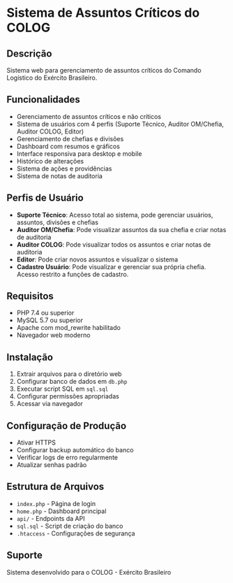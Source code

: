 # Sistema de Assuntos Críticos do COLOG

## Descrição
Sistema web para gerenciamento de assuntos críticos do Comando Logístico do Exército Brasileiro.

## Funcionalidades
- Gerenciamento de assuntos críticos e não críticos
- Sistema de usuários com 4 perfis (Suporte Técnico, Auditor OM/Chefia, Auditor COLOG, Editor)
- Gerenciamento de chefias e divisões
- Dashboard com resumos e gráficos
- Interface responsiva para desktop e mobile
- Histórico de alterações
- Sistema de ações e providências
- Sistema de notas de auditoria

## Perfis de Usuário
- **Suporte Técnico**: Acesso total ao sistema, pode gerenciar usuários, assuntos, divisões e chefias
- **Auditor OM/Chefia**: Pode visualizar assuntos da sua chefia e criar notas de auditoria
- **Auditor COLOG**: Pode visualizar todos os assuntos e criar notas de auditoria  
- **Editor**: Pode criar novos assuntos e visualizar o sistema
- **Cadastro Usuário**: Pode visualizar e gerenciar sua própria chefia. Acesso restrito a funções de cadastro.

## Requisitos
- PHP 7.4 ou superior
- MySQL 5.7 ou superior
- Apache com mod_rewrite habilitado
- Navegador web moderno

## Instalação
1. Extrair arquivos para o diretório web
2. Configurar banco de dados em `db.php`
3. Executar script SQL em `sql.sql`
4. Configurar permissões apropriadas
5. Acessar via navegador

## Configuração de Produção
- Ativar HTTPS
- Configurar backup automático do banco
- Verificar logs de erro regularmente
- Atualizar senhas padrão

## Estrutura de Arquivos
- `index.php` - Página de login
- `home.php` - Dashboard principal
- `api/` - Endpoints da API
- `sql.sql` - Script de criação do banco
- `.htaccess` - Configurações de segurança

## Suporte
Sistema desenvolvido para o COLOG - Exército Brasileiro
